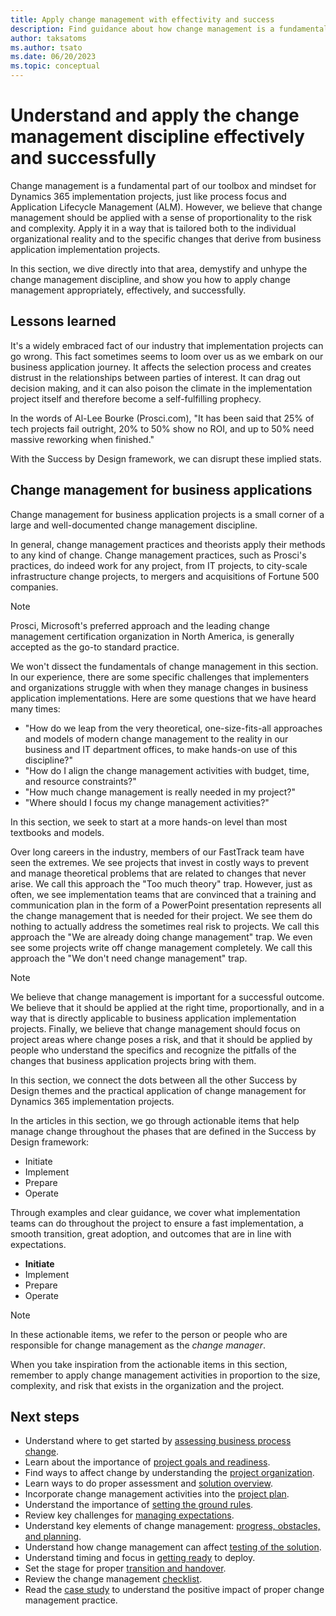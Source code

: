 ```yaml
---
title: Apply change management with effectivity and success
description: Find guidance about how change management is a fundamental part of the toolbox and mindset for Dynamics 365 implementations, just like process focus and Application Lifecycle Management (ALM). 
author: taksatoms
ms.author: tsato
ms.date: 06/20/2023
ms.topic: conceptual
---
```


# Understand and apply the change management discipline effectively and successfully

Change management is a fundamental part of our toolbox and mindset for Dynamics 365 implementation projects, just like process focus and Application Lifecycle Management (ALM). However, we believe that change management should be applied with a sense of proportionality to the risk and complexity. Apply it in a way that is tailored both to the individual organizational reality and to the specific changes that derive from business application implementation projects.

In this section, we dive directly into that area, demystify and unhype the change management discipline, and show you how to apply change management appropriately, effectively, and successfully.

## Lessons learned

It's a widely embraced fact of our industry that implementation projects can go wrong. This fact sometimes seems to loom over us as we embark on our business application journey. It affects the selection process and creates distrust in the relationships between parties of interest. It can drag out decision making, and it can also poison the climate in the implementation project itself and therefore become a self-fulfilling prophecy.

In the words of Al-Lee Bourke (Prosci.com), "It has been said that 25% of tech projects fail outright, 20% to 50% show no ROI, and up to 50% need massive reworking when finished."

With the Success by Design framework, we can disrupt these implied stats.

## Change management for business applications

Change management for business application projects is a small corner of a large and well-documented change management discipline.

In general, change management practices and theorists apply their methods to any kind of change. Change management practices, such as Prosci's practices, do indeed work for any project, from IT projects, to city-scale infrastructure change projects, to mergers and acquisitions of Fortune 500 companies.

> [!NOTE]
> Prosci, Microsoft's preferred approach and the leading change management certification organization in North America, is generally accepted as the go-to standard practice.

We won't dissect the fundamentals of change management in this section. In our experience, there are some specific challenges that implementers and organizations struggle with when they manage changes in business application implementations. Here are some questions that we have heard many times:

- "How do we leap from the very theoretical, one-size-fits-all approaches and models of modern change management to the reality in our business and IT department offices, to make hands-on use of this discipline?"
- "How do I align the change management activities with budget, time, and resource constraints?"
- "How much change management is really needed in my project?"
- "Where should I focus my change management activities?"

In this section, we seek to start at a more hands-on level than most textbooks and models.

Over long careers in the industry, members of our FastTrack team have seen the extremes. We see projects that invest in costly ways to prevent and manage theoretical problems that are related to changes that never arise. We call this approach the "Too much theory" trap. However, just as often, we see implementation teams that are convinced that a training and communication plan in the form of a PowerPoint presentation represents all the change management that is needed for their project. We see them do nothing to actually address the sometimes real risk to projects. We call this approach the "We are already doing change management" trap. We even see some projects write off change management completely. We call this approach the "We don't need change management" trap.

> [!NOTE]
> We believe that change management is important for a successful outcome. We believe that it should be applied at the right time, proportionally, and in a way that is directly applicable to business application implementation projects. Finally, we believe that change management should focus on project areas where change poses a risk, and that it should be applied by people who understand the specifics and recognize the pitfalls of the changes that business application projects bring with them.

In this section, we connect the dots between all the other Success by Design themes and the practical application of change management for Dynamics 365 implementation projects.

In the articles in this section, we go through actionable items that help manage change throughout the phases that are defined in the Success by Design framework:

- Initiate
- Implement
- Prepare
- Operate

Through examples and clear guidance, we cover what implementation teams can do throughout the project to ensure a fast implementation, a smooth transition, great adoption, and outcomes that are in line with expectations.

* **Initiate**
* Implement
* Prepare
* Operate

> [!NOTE]
> In these actionable items, we refer to the person or people who are responsible for change management as the *change manager*.

When you take inspiration from the actionable items in this section, remember to apply change management activities in proportion to the size, complexity, and risk that exists in the organization and the project.

## Next steps

- Understand where to get started by [assessing business process change](change-management-assessing-business-process-change.md).
- Learn about the importance of [project goals and readiness](change-management-project-goals-readiness.md).
- Find ways to affect change by understanding the [project organization](change-management-project-organization.md).
- Learn ways to do proper assessment and [solution overview](change-management-solution-overiew.md).
- Incorporate change management activities into the [project plan](change-management-project-plan.md).
- Understand the importance of [setting the ground rules](change-management-set-ground-rules.md).
- Review key challenges for [managing expectations](change-management-manage-expectations.md).
- Understand key elements of change management: [progress, obstacles, and planning](change-management-progress-obstacles-planning.md).
- Understand how change management can affect [testing of the solution](change-management-test-solution.md).
- Understand timing and focus in [getting ready](change-management-get-ready.md) to deploy.
- Set the stage for proper [transition and handover](change-management-transition-handover.md).
- Review the change management [checklist](change-management-checklist.md).
- Read the [case study](change-management-case-study.md) to understand the positive impact of proper change management practice.
